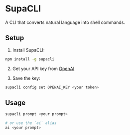 # SupaCLI

A CLI that converts natural language into shell commands.

## Setup

1. Install SupaCLI:

```sh
npm install -g supacli
```

2. Get your API key from [OpenAI](https://platform.openai.com/account/api-keys)

3. Save the key:

```sh
supacli config set OPENAI_KEY <your token>
```

## Usage

```sh
supacli prompt <your prompt>

# or use the `ai` alias
ai <your prompt>
```
